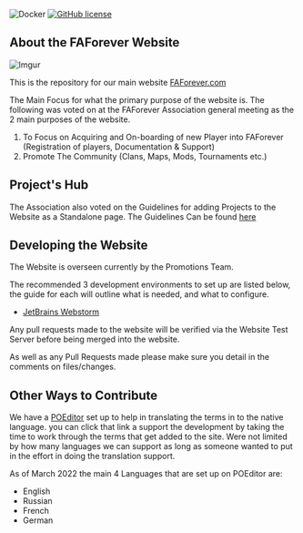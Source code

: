 ![Docker](https://github.com/FAForever/website/actions/workflows/release.yml/badge.svg?branch=develop)
[![GitHub license](https://img.shields.io/github/license/FAForever/website)](https://github.com/FAForever/website)

## About the FAForever Website

![Imgur](https://imgur.com/qU6OXoA.png)

This is the repository for our main website [FAForever.com](https://www.faforever.com)

The Main Focus for what the primary purpose of the website is. The following was voted on at the FAForever Association general meeting as the 2 main purposes of the website.

1. To Focus on Acquiring and On-boarding of new Player into FAForever (Registration of players, Documentation & Support)
2. Promote The Community (Clans, Maps, Mods, Tournaments etc.)


## Project's Hub

The Association also voted on the Guidelines for adding Projects to the Website as a Standalone page.
The Guidelines Can be found [here](https://github.com/FAForever/website/wiki/FAF-Project-Hub-Guidlines)


## Developing the Website
The Website is overseen currently by the Promotions Team.

The recommended 3 development environments to set up are listed below, the guide for each will outline what is needed, and what to configure.

- [JetBrains Webstorm](https://github.com/FAForever/website/wiki/Webstorm-Development-Enviroment)

Any pull requests made to the website will be verified via the Website Test Server before being merged into the website.

As well as any Pull Requests made please make sure you detail in the comments on files/changes.

## Other Ways to Contribute

We have a [POEditor](https://poeditor.com/join/project/vZ9QmP0fmb) set up to help in translating the terms in to the native language. you can click that link a
support the development by taking the time to work through the terms that get added to the site. Were not limited by how many languages we can support as long as someone wanted to put in the effort
in doing the translation support.

As of March 2022 the main 4 Languages that are set up on POEditor are:
- English
- Russian
- French
- German


